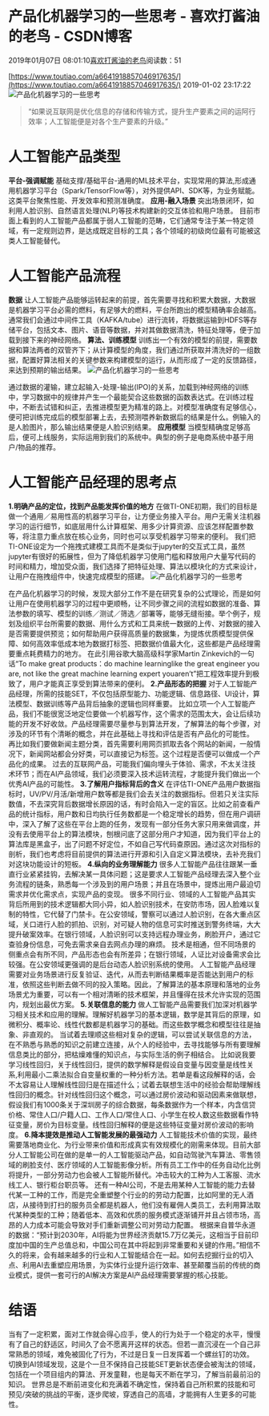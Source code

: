 
# 产品化机器学习的一些思考 - 喜欢打酱油的老鸟 - CSDN博客


2019年01月07日 08:01:10[喜欢打酱油的老鸟](https://me.csdn.net/weixin_42137700)阅读数：51


[https://www.toutiao.com/a6641918857046917635/](https://www.toutiao.com/a6641918857046917635/)
2019-01-02 23:17:22
![产品化机器学习的一些思考](http://p99.pstatp.com/large/pgc-image/154644223334691212565cf)

> “如果说互联网是优化信息的存储和传输方式，提升生产要素之间的运阿行效率；人工智能便是对各个生产要素的升级。”

# 人工智能产品类型
**平台-强调赋能**
基础支撑/基础平台-通用的ML技术平台，实现常用的算法,形成通用机器学习平台（Spark/TensorFlow等），对外提供API、SDK等，为业务赋能。这类平台聚焦性能、开发效率和预测准确度。
**应用-融入场景**
突出场景闭环，如利用人脸识别、自然语言处理(NLP)等技术构建新的交互体验和用户场景。
目前市面上看到的人工智能产品都属于弱人工智能的范畴，它们通常专注于某一特定领域，有一定规则边界，是达成既定目标的工具；各个领域的初级岗位最有可能被这类人工智能替代。
# 人工智能产品流程
**数据**
让人工智能产品能够运转起来的前提，首先需要寻找和积累大数据，大数据是机器学习平台必需的燃料，有足够大的燃料，平台所跑出的模型精确率会越高。
通常我们会通过中间件工具（KAFKA/tube）进行流转，将数据运输到HDFS等存储平台，包括文本、图片、语音等数据，并对其做数据清洗，特征处理等，便于加载到接下来的神经网络。
**算法、训练模型**
训练出一个有效的模型的前提，需要数据和算法两者的双管齐下；从计算模型的角度，我们通过所获取并清洗好的一组数据，配置好算法相关的关键参数来构建模型的运行，从而形成了一定的反馈路径，来达到预期的输出结果。
![产品化机器学习的一些思考](http://p9.pstatp.com/large/pgc-image/d2b361c6404f47809f59885733f84d03)

通过数据的灌输，建立起输入-处理-输出(IPO)的关系，加载到神经网络的训练中，学习数据中的规律并产生一个最能契合这些数据的函数表达式。在训练过程中，不断去试错和纠正，去推进模型更为精准的路上。对模型准确度有足够信心，便可把训练完成后的模型部署上去，去预测喂养新数据后的结果是什么。例输入的是人脸图片，那么输出结果便是人脸识别结果。
**应用模型**
当模型精确度足够高后，便可上线服务，实际运用到我们的系统中。典型的例子是电商系统中基于用户/物品的推荐。
# 人工智能产品经理的思考点
**1.明确产品的定位，找到产品能发挥价值的地方**
在做TI-ONE初期，我们的目标是做一个通用／易用性高的机器学习平台，让方便业务接入平台。用户无需关注机器学习的运行细节，如底层用什么计算框架、用多少计算资源、应该怎样配置参数等，将注意力重点放在核心业务，同时也可以享受机器学习带来的便利。
我们把TI-ONE设定为一个拖拽式建模工具而不是类似于jupyter的交互式工具，虽然jupyter有很好的拓展性，但为了降低机器学习使用门槛和释放用户大量写代码的时间和精力，增加受众面，我们选择了把特征处理、算法以模块化的方式来设计，让用户在拖拽组件中，快速完成模型的搭建。
![产品化机器学习的一些思考](http://p99.pstatp.com/large/pgc-image/31421eb85a7f418f88a01593a6f2ef01)

在产品化机器学习的时候，发现大部分工作不是在研究复杂的公式理论，而是如何让用户在使用机器学习的过程中更顺畅，让不同步骤之间的流程如数据的准备、算法参数的填写、模型的训练／测试／筛选／部署等，能够无缝衔接。举个例子，规划及组织平台所需要的数据、用什么方式和工具来统一数据的上传、对数据的接入是否需要提供预览；如何帮助用户获得高质量的数据集，为提炼优质模型提供保障、如何高效率低成本地为数据打标签、把数据价值最大化，这些都是产品经理需要重点耗费精力的地方。
在此引用谷歌大脑高级科学家Martin Zinkevich的一句话“To make great products：do machine learninglike the great engineer you are, not like the great machine learning expert youaren’t”把工程效率提升到极致了，用户才能真正享受到算法带来的便利。
**2.产品形态的把握**
对于人工智能产品经理，所需的技能SET，不仅包括原型能力、功能逻辑、信息路径、UI设计，算法模型、数据训练等产品背后抽象的逻辑也同样重要。
比如立项一个人工智能产品，我们不能很宽泛地定位要做一个机器写作，这个需求的范围太大，会让后续功能的开发不好收敛。产品经理需要尽量参与到算法开发，了解算法的每个步骤，对涉及的环节有个清晰的概念，并在此基础上寻找和评估是否有产品化的可能性。
再比如我们要做新闻主题分类，首先需要利用网页抓取去各个网站的新闻，一般情况下，新闻网站都会分好类，可以直接记为标签。这个过程是否便可以做成一个产品化的成果。
过去的互联网产品，可能我们偏向埋头于体验、需求，不太关注技术环节；而在AI产品领域，我们必须要深入技术运转流程，才能提升我们做出一个优秀AI产品的可能性。
**3.了解用户指标背后的含义**
在评估TI-ONE产品用户数据指标时，UV/PV/月活/新增用户数等都是我们会去关注的数据指标。但若只关注实际数值，不去深究背后数据增长原因的话，有时会陷入一定的盲区。比如之前查看产品的统计指标，用户数和日均执行任务数都是一个稳定增长的趋势，但在用户调研中，深入了解了这些在平台上跑的任务，发现有一部分任务大家只用来做调度，并没有去使用平台上的算法模块，刨根问底了这部分用户才知道，因为我们平台上的算法库是黑盒子，出了问题不好定位，不如自己写代码查原因。通过这次对指标的剖析，我们也考虑将目前提供的算法进行开源和引入自定义算法模块，去补充我们对这块功能设计的短板。
**4.纵向的业务理解能力**
很多人工智能产品往往跟某一垂直行业紧紧挂钩，去解决某一具体问题；这是要求人工智能产品经理去深入整个业务流程的链条，熟悉每一个涉及到的用户场景；并且在场景中，提炼出用户最迫切需求并优化需求点，实现产品的变现。
很多不同行业、领域的人工智能产品其实背后所用到的技术逻辑都大同小异，如人脸识别技术，在安防市场，因人脸难以复制的特性，它代替了门禁卡。在公安领域，警察可以通过人脸识别，在各大重点区域，关口进行人脸的抓拍、识别，对可疑人物的信息可实时推送到警务终端，大大提升破案效率。在银行领域，人脸识别可以支持远程办理业务，刷脸开户，通过它查验身份信息，可免去需求亲自去网点办理的麻烦。
技术是相通，但不同场景的侧重点会有所不同，产品形态也会有所差异；在银行领域，人证比对设备需求会比较强。在公安领域更强调的是后台动态人脸识别系统的使用。
人工智能产品经理需要对业务场景进行反复验证、迭代，从而去判断结果概率是否能达到用户的标准，依照这些判断去做不同的投入策略。因此，了解算法的基本原理和落地的业务场景尤为重要，可以有一个相对清晰的技术框架，并且懂得在技术允许实现的范围内，规划出最优方案。
**5.关联信息的能力**
做人工智能产品需要我们加深对机器学习相关技术和应用的理解。理解好机器学习的基本逻辑，数学是其背后的原理，如微积分、概率论、线性代数都是机器学习的基础。而这些数学概念和模型往往是抽象、非直观的。
当试着去理顺这些相对复杂的逻辑，可以尝试关联信息的方法，在不熟悉与熟悉的知识之前建立连接，从个人的经验中，去寻找能够与所有要理解信息类比的部分，把枯燥难懂的知识点，与实际生活的例子相结合。
比如说我要学习线性回归，关于线性回归，提供的数学解释是假设自变量与因变量是线性关系,利用最小二乘法拟合自变量权重的一种分析方法。若单是看这段解释的话，会不太容易让人理解线性回归是在描述什么；试着去联想生活中的经验会帮助理解线性回归的概念。针对线性回归这个概念，可以通过房价波动和驱动因素来做联想，假设我们有1000条关于深圳房子的综合数据，每条数据作为一个样本，内含信贷价格、常住人口/户籍人口、工作人口/常住人口、小学生在校人数这些数据看作特征变量，房价为目标变量。线性回归解释的便是这些特征变量对房价波动的影响度。
**6.降本提效是推动人工智能发展的最强动力**
人工智能技术价值的实现，最终需要落地商业化、为行业带来价值和形成真实有效规模化的刚需来体现。目前大部分人工智能公司在做的是单一的人工智能驱动产品，如自动驾驶汽车算法、零售领域的刷脸支付、医疗领域的人工智能影像分析。所有员工工作中的任务自动化比例将提升，一部分劳动力也会被人工智能所替代。冲击较大的工种为人工客服、流水线工人、银行柜台职员等。
还有一种AI公司，不是去用某种人工智能的能力去替代某一工种的工作，而是完全重塑整个行业的的劳动力配置，比如阿里的无人酒店，从接待到打扫的服务员全都是机器人，他们没有雇佣人类员工，去利用算法取代某种类型的工种；随着低本、高效和优质的服务模式逐渐铺开并且占领市场，高昂的人力成本可能会导致对手们重新调整公司对劳动力配置。
根据来自普华永道的数据：“预计到2030年，AI将能为世界经济贡献15.7万亿美元，这相当于目前印度加中国的生产总值总和，中国公司在其中将起到非常重要和关键的作用。”相信不久的将来，会有越来越多的行业和人工智能结合在一起。如何去挖掘行业的切入点、利用AI去重塑应用场景，为实体行业提升运行效率、甚至颠覆当前的传统的商业模式，提供一套可行的AI解决方案是AI产品经理需要掌握的核心技能。
# 结语
当有了一定积累，面对工作就会得心应手，使人的行为处于一个稳定的水平，慢慢有了自己的舒适区，时间久了会不愿离开这样的状态。但若一直沉浸在一个自己非常熟悉的领域，难免被固化了行为，不过是日复一日发挥着一个螺丝钉的功效。
切换到AI领域发现，这是个一旦不保持自己技能SET更新状态便会被淘汰的领域，包括在一个项目组内的算法、开发童鞋，也是每天不断在学习，了解当前最前沿的知识。
世界总是不断前进变化和充满着不确定性，保持着自己所积累的技能和可预见/突破的挑战的平衡，逐步爬坡，穿透自己的高墙，才能拥有人生更多的可能性。


